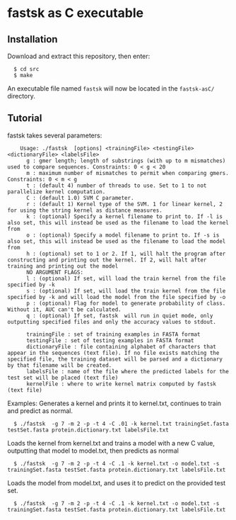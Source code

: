 # fastsk as C executable 

## Installation
Download and extract this repository, then enter:
```
  $ cd src
  $ make
```
An executable file named `fastsk` will now be located in the `fastsk-asC/` directory.

## Tutorial
fastsk  takes several parameters:
        
        Usage: ./fastsk  [options] <trainingFile> <testingFile> <dictionaryFile> <labelsFile>
          g : gmer length; length of substrings (with up to m mismatches) used to compare sequences. Constraints: 0 < g < 20
          m : maximum number of mismatches to permit when comparing gmers. Constraints: 0 < m < g
          t : (default 4) number of threads to use. Set to 1 to not parallelize kernel computation. 
          C : (default 1.0) SVM C parameter.
          r : (default 1) Kernel type of the SVM. 1 for linear kernel, 2 for using the string kernel as distance measures.
          k : (optional) Specify a kernel filename to print to. If -l is also set, this will instead be used as the filename to load the kernel from
          o : (optional) Specify a model filename to print to. If -s is also set, this will instead be used as the filename to load the model from
          h : (optional) set to 1 or 2. If 1, will halt the program after constructing and printing out the kernel. If 2, will halt after training and printing out the model
          NO ARGUMENT FLAGS:
          l : (optional) If set, will load the train kernel from the file specified by -k
          s : (optional) If set, will load the train kernel from the file specified by -k and will load the model from the file specified by -o
          p : (optional) Flag for model to generate probability of class. Without it, AUC can't be calculated.
          q : (optional) If set, fastsk  will run in quiet mode, only outputting specified files and only the accuracy values to stdout. 

          trainingFile : set of training examples in FASTA format
          testingFile : set of testing examples in FASTA format
          dictionaryFile : file containing alphabet of characters that appear in the sequences (text file). If no file exists matching the specified file, the training dataset will be parsed and a dictionary by that filename will be created.
          labelsFile : name of the file where the predicted labels for the test set will be placed (text file)
          kernelFile : where to write kernel matrix computed by fastsk  (text file)


Examples:
Generates a kernel and prints it to kernel.txt, continues to train and predict as normal.
```
  $ ./fastsk  -g 7 -m 2 -p -t 4 -C .01 -k kernel.txt trainingSet.fasta testSet.fasta protein.dictionary.txt labelsFile.txt
```

Loads the kernel from kernel.txt and trains a model with a new C value, outputting that model to model.txt, then predicts as normal
```
  $ ./fastsk  -g 7 -m 2 -p -t 4 -C .1 -k kernel.txt -o model.txt -s trainingSet.fasta testSet.fasta protein.dictionary.txt labelsFile.txt
```
Loads the model from model.txt, and uses it to predict on the provided test set.
```
  $ ./fastsk  -g 7 -m 2 -p -t 4 -C .1 -k kernel.txt -o model.txt -s trainingSet.fasta testSet.fasta protein.dictionary.txt labelsFile.txt
```

